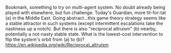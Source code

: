 Bookmark, something to try on multi-agent system. No doubt already being played with elsewhere, but fun challenge. Today's Guardian, more tit-for-tat (a) in the Middle East. Going abstract...this game theory strategy seems like a stable attractor in such systems (except intermittent escalations take the nastiness up a notch). 
But there is also "reciprocal altruism" (b) nearby, potentially a not-nasty stable state. What is the lowest-cost intervention to flip the system's orbit from (a) to (b)?
https://en.wikipedia.org/wiki/Reciprocal_altruism
